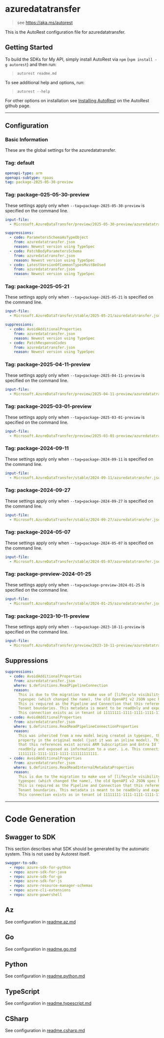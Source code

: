 # azuredatatransfer

> see https://aka.ms/autorest

This is the AutoRest configuration file for azuredatatransfer.

## Getting Started

To build the SDKs for My API, simply install AutoRest via `npm` (`npm install -g autorest`) and then run:

> `autorest readme.md`

To see additional help and options, run:

> `autorest --help`

For other options on installation see [Installing AutoRest](https://aka.ms/autorest/install) on the AutoRest github page.

---

## Configuration

### Basic Information

These are the global settings for the azuredatatransfer.

### Tag: default

``` yaml
openapi-type: arm
openapi-subtype: rpaas
tag: package-2025-05-30-preview
```

### Tag: package-025-05-30-preview

These settings apply only when `--tag=package-2025-05-30-preview` is specified on the command line.

```yaml $(tag) == 'package-2025-05-30-preview'
input-file:
  - Microsoft.AzureDataTransfer/preview/2025-05-30-preview/azuredatatransfer.json

suppressions:
  - code: ParametersSchemaAsTypeObject
    from: azuredatatransfer.json
    reason: Newest version using TypeSpec
  - code: PatchBodyParametersSchema
    from: azuredatatransfer.json
    reason: Newest version using TypeSpec
  - code: LatestVersionOfCommonTypesMustBeUsed
    from: azuredatatransfer.json
    reason: Newest version using TypeSpec
```

### Tag: package-2025-05-21

These settings apply only when `--tag=package-2025-05-21` is specified on the command line.

```yaml $(tag) == 'package-2025-05-21'
input-file:
  - Microsoft.AzureDataTransfer/stable/2025-05-21/azuredatatransfer.json

suppressions:
  - code: AvoidAdditionalProperties
    from: azuredatatransfer.json
    reason: Newest version using TypeSpec
  - code: PatchResponseCodes
    from: azuredatatransfer.json
    reason: Newest version using TypeSpec
```

### Tag: package-2025-04-11-preview

These settings apply only when `--tag=package-2025-04-11-preview` is specified on the command line.

```yaml $(tag) == 'package-2025-04-11-preview'
input-file:
  - Microsoft.AzureDataTransfer/preview/2025-04-11-preview/azuredatatransfer.json
```

### Tag: package-2025-03-01-preview

These settings apply only when `--tag=package-2025-03-01-preview` is specified on the command line.

```yaml $(tag) == 'package-2025-03-01-preview'
input-file:
  - Microsoft.AzureDataTransfer/preview/2025-03-01-preview/azuredatatransfer.json
```

### Tag: package-2024-09-11

These settings apply only when `--tag=package-2024-09-11` is specified on the command line.

```yaml $(tag) == 'package-2024-09-11'
input-file:
  - Microsoft.AzureDataTransfer/stable/2024-09-11/azuredatatransfer.json
```

### Tag: package-2024-09-27

These settings apply only when `--tag=package-2024-09-27` is specified on the command line.

```yaml $(tag) == 'package-2024-09-27'
input-file:
  - Microsoft.AzureDataTransfer/stable/2024-09-27/azuredatatransfer.json
```

### Tag: package-2024-05-07

These settings apply only when `--tag=package-2024-05-07` is specified on the command line.

```yaml $(tag) == 'package-2024-05-07'
input-file:
  - Microsoft.AzureDataTransfer/stable/2024-05-07/azuredatatransfer.json
```

### Tag: package-preview-2024-01-25

These settings apply only when `--tag=package-preview-2024-01-25` is specified on the command line.

```yaml $(tag) == 'package-preview-2024-01-25'
input-file:
  - Microsoft.AzureDataTransfer/stable/2024-01-25/azuredatatransfer.json
```

### Tag: package-2023-10-11-preview

These settings apply only when `--tag=package-2023-10-11-preview` is specified on the command line.

``` yaml $(tag) == 'package-2023-10-11-preview'
input-file:
  - Microsoft.AzureDataTransfer/preview/2023-10-11-preview/azuredatatransfer.json
```

## Suppressions

```yaml
suppressions:
  - code: AvoidAdditionalProperties
    from: azuredatatransfer.json
    where: $.definitions.ReadPipelineConnection
    reason:
      This is due to the migration to make use of [lifecycle visibility transforms](https://typespec.io/docs/language-basics/visibility/#lifecycle-visibility-transforms)
      typespec (which changed the name), the old OpenAPI v2 JSON spec had this property already in the original model.
      This is required as the Pipeline and Connection that this references exist across ARM Subscription(s) and Entra Id
      Tenant boundaries. This metadata is meant to be readOnly and exposed as information to a user. i.e.
      This connection exists as in tenant id 11111111-1111-1111-1111-111111111111.
  - code: AvoidAdditionalProperties
    from: azuredatatransfer.json
    where: $.definitions.ReadReadPipelineConnectionProperties
    reason:
      This was inherited from a new model being created in typespec, the old OpenAPI v2 JSON spec had this
      property in the original model (just it was an inline model). This is required as the Pipeline and Connection
      that this references exist across ARM Subscription and Entra Id Tenant boundaries. This metadata is meant to be
      readOnly and exposed as information to a user. i.e. This connection exists as in tenant id
      11111111-1111-1111-1111-111111111111.
  - code: AvoidAdditionalProperties
    from: azuredatatransfer.json
    where: $.definitions.ReadReadInternalMetadataProperties
    reason:
      This is due to the migration to make use of [lifecycle visibility transforms](https://typespec.io/docs/language-basics/visibility/#lifecycle-visibility-transforms)
      typespec (which changed the name), the old OpenAPI v2 JSON spec had this property already in the original model.
      This is required as the Pipeline and Connection that this references exist across ARM Subscription(s) and Entra Id
      Tenant boundaries. This metadata is meant to be readOnly and exposed as information to a user. i.e.
      This connection exists as in tenant id 11111111-1111-1111-1111-111111111111.
```

---

# Code Generation

## Swagger to SDK

This section describes what SDK should be generated by the automatic system.
This is not used by Autorest itself.

``` yaml $(swagger-to-sdk)
swagger-to-sdk:
  - repo: azure-sdk-for-python
  - repo: azure-sdk-for-java
  - repo: azure-sdk-for-go
  - repo: azure-sdk-for-js
  - repo: azure-resource-manager-schemas
  - repo: azure-cli-extensions
  - repo: azure-powershell
```

## Az

See configuration in [readme.az.md](./readme.az.md)

## Go

See configuration in [readme.go.md](./readme.go.md)

## Python

See configuration in [readme.python.md](./readme.python.md)

## TypeScript

See configuration in [readme.typescript.md](./readme.typescript.md)

## CSharp

See configuration in [readme.csharp.md](./readme.csharp.md)
